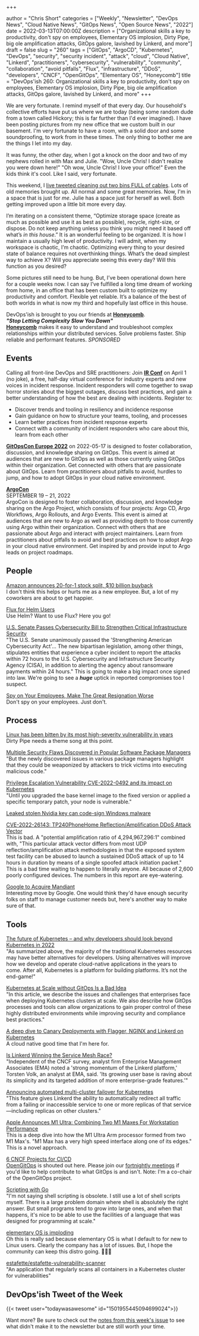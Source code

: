 +++

author = "Chris Short"
categories = ["Weekly", "Newsletter", "DevOps News", "Cloud Native News", "GitOps News", "Open Source News", "2022"]
date = 2022-03-13T07:00:00Z
description = ["Organizational skills a key to productivity, don't spy on employees, Elementary OS implosion, Dirty Pipe, big ole amplification attacks, GitOps galore, lavished by Linkerd, and more"]
draft = false
slug = "260"
tags = ["GitOps", "ArgoCD", "Kubernetes", "DevOps", "security", "security incident", "attack", "cloud", "Cloud Native", "Linkerd", "practitioners", "cybersecurity", "vulnerability", "community", "collaboration", "avoid pitfalls", "Flux", "infrastructure", "DDoS", "developers", "CNCF", "OpenGitOps", "Elementary OS", "Honeycomb"]
title = "DevOps'ish 260: Organizational skills a key to productivity, don't spy on employees, Elementary OS implosion, Dirty Pipe, big ole amplification attacks, GitOps galore, lavished by Linkerd, and more"
+++

We are very fortunate. I remind myself of that every day. Our household's collective efforts have put us where we are today (being some random dude from a town called Hickory; this is far further than I'd ever imagined). I have been posting pictures from my new office that we custom built in our basement. I'm very fortunate to have a room, with a solid door and some soundproofing, to work from in these times. The only thing to bother me are the things I let into my day.

It was funny, the other day, when I got a knock on the door and two of my nephews rolled in with Max and Julie. "Wow, Uncle Chris! I didn't realize you were down here!" "Oh wow, Uncle Chris! I love your office!" Even the kids think it's cool. Like I said, very fortunate.

This weekend, I [live tweeted cleaning out two bins FULL of cables](https://twitter.com/ChrisShort/status/1502649910415474688?utm_campaign=devopsish&utm_source=newsletter&utm_medium=text). Lots of old memories brought up. All normal and some great memories. Now, I'm in a space that is just for *me*. Julie has a space just for herself as well. Both getting improved upon a little bit more every day.

I’m iterating on a consistent theme, “Optimize storage space (create as much as possible and use it as best as possible), recycle, right-size, or dispose. Do not keep anything unless you think you might need it based off what’s *in this house*.” It is an wonderful feeling to be organized. It is how I maintain a usually high level of productivity. I will admit, when my workspace is chaotic, I’m chaotic. Optimizing every thing to your desired state of balance requires not overthinking things. What’s the dead simplest way to achieve X? Will you appreciate seeing this every day? Will this function as you desired?

Some pictures still need to be hung. But, I’ve been operational down here for a couple weeks now. I can say I’ve fulfilled a long time dream of working from home, in an office that has been custom built to optimize my productivity and comfort. Flexible yet reliable. It’s a balance of the best of both worlds in what is now my third and hopefully last office in this house.

DevOps'ish is brought to you our friends at [**Honeycomb**](https://ui.honeycomb.io/signup?&utm_source=devopsish&utm_medium=newsletter&utm_campaign=ad&utm_content=product-signup).  
***"Stop Letting Complexity Slow You Down"***  
[**Honeycomb**](https://ui.honeycomb.io/signup?&utm_source=devopsish&utm_medium=newsletter&utm_campaign=ad&utm_content=product-signup) makes it easy to understand and troubleshoot complex relationships within your distributed services. Solve problems faster. Ship reliable and performant features. *SPONSORED*

## Events

Calling all front-line DevOps and SRE practitioners: Join [**IR Conf**](https://www.irconf.io/?utm_source=newsletter&utm_medium=258&utm_campaign=devopsish) on April 1 (no joke), a free, half-day virtual conference for industry experts and new voices in incident response. Incident responders will come together to swap horror stories about the biggest outages, discuss best practices, and gain a better understanding of how the best are dealing with incidents. Register to:

* Discover trends and tooling in resiliency and incidence response
* Gain guidance on how to structure your teams, tooling, and processes
* Learn better practices from incident response experts
* Connect with a community of incident responders who care about this, learn from each other

[**GitOpsCon Europe 2022**](https://events.linuxfoundation.org/gitopscon-europe/?utm_source=newsletter&utm_medium=258&utm_campaign=devopsish) on 2022-05-17 is designed to foster collaboration, discussion, and knowledge sharing on GitOps. This event is aimed at audiences that are new to GitOps as well as those currently using GitOps within their organization. Get connected with others that are passionate about GitOps. Learn from practitioners about pitfalls to avoid, hurdles to jump, and how to adopt GitOps in your cloud native environment.

[**ArgoCon**](https://events.linuxfoundation.org/argocon/)  
SEPTEMBER 19 – 21, 2022  
ArgoCon is designed to foster collaboration, discussion, and knowledge sharing on the Argo Project, which consists of four projects: Argo CD, Argo Workflows, Argo Rollouts, and Argo Events. This event is aimed at audiences that are new to Argo as well as providing depth to those currently using Argo within their organization. Connect with others that are passionate about Argo and interact with project maintainers. Learn from practitioners about pitfalls to avoid and best practices on how to adopt Argo in your cloud native environment. Get inspired by and provide input to Argo leads on project roadmaps.

## People

[Amazon announces 20-for-1 stock split, $10 billion buyback](https://www.cnbc.com/2022/03/09/amazon-announces-20-for-1-stock-split-10-billion-buyback.html)  
I don't think this helps or hurts me as a new employee. But, a lot of my coworkers are about to get happier.

[Flux for Helm Users](https://youtu.be/r_vKf5l1D1M)  
Use Helm? Want to use Flux? Here you go!

[U.S. Senate Passes Cybersecurity Bill to Strengthen Critical Infrastructure Security](https://thehackernews.com/2022/03/us-senate-passes-cybersecurity-bill-to.html)  
"The U.S. Senate unanimously passed the 'Strengthening American Cybersecurity Act'... The new bipartisan legislation, among other things, stipulates entities that experience a cyber incident to report the attacks within 72 hours to the U.S. Cybersecurity and Infrastructure Security Agency (CISA), in addition to alerting the agency about ransomware payments within 24 hours." This is going to make a big impact once signed into law. We're going to see a ***huge*** uptick in reported compromises too I suspect.

[Spy on Your Employees, Make The Great Resignation Worse](https://news.crunchbase.com/news/great-resignation-worse-employee-retention/)  
Don't spy on your employees. Just don't.

## Process

[Linux has been bitten by its most high-severity vulnerability in years](https://arstechnica.com/information-technology/2022/03/linux-has-been-bitten-by-its-most-high-severity-vulnerability-in-years/)  
Dirty Pipe needs a theme song at this point.

[Multiple Security Flaws Discovered in Popular Software Package Managers](https://thehackernews.com/2022/03/multiple-security-flaws-discovered-in.html)  
"But the newly discovered issues in various package managers highlight that they could be weaponized by attackers to trick victims into executing malicious code."

[Privilege Escalation Vulnerability CVE-2022-0492 and its impact on Kubernetes](https://www.armosec.io/blog/privilege-escalation-vulnerability-cve-2022-0492-kubernetes/)  
"Until you upgraded the base kernel image to the fixed version or applied a specific temporary patch, your node is vulnerable."

[Leaked stolen Nvidia key can code-sign Windows malware](https://www.theregister.com/2022/03/05/nvidia_stolen_certificate/)

[CVE-2022-26143: TP240PhoneHome Reflection/Amplification DDoS Attack Vector](https://www.akamai.com/blog/security/phone-home-ddos-attack-vector)  
This is bad. A "potential amplification ratio of 4,294,967,296:1" combined with, "This particular attack vector differs from most UDP reflection/amplification attack methodologies in that the exposed system test facility can be abused to launch a sustained DDoS attack of up to 14 hours in duration by means of a single spoofed attack initiation packet." This is a bad time waiting to happen to literally anyone. All because of 2,600 poorly configured devices. The numbers in this report are eye-watering.

[Google to Acquire Mandiant](https://www.mandiant.com/company/press-release/mgc)  
Interesting move by Google. One would think they'd have enough security folks on staff to manage customer needs but, here's another way to make sure of that.

## Tools

[The future of Kubernetes – and why developers should look beyond Kubernetes in 2022](https://www.cncf.io/blog/2022/03/04/the-future-of-kubernetes-and-why-developers-should-look-beyond-kubernetes-in-2022/)  
"As summarized above, the majority of the traditional Kubernetes resources may have better alternatives for developers. Using alternatives will improve how we develop and operate cloud-native applications in the years to come. After all, Kubernetes is a platform for building platforms. It’s not the end-game!"

[Kubernetes at Scale without GitOps Is a Bad Idea](https://thenewstack.io/kubernetes-at-scale-without-gitops-is-a-bad-idea/)  
"In this article, we describe the issues and challenges that enterprises face when deploying Kubernetes clusters at scale. We also describe how GitOps processes and tools can allow organizations to gain proper control of these highly distributed environments while improving security and compliance best practices."

[A deep dive to Canary Deployments with Flagger, NGINX and Linkerd on Kubernetes](https://devopsian.net/posts/kubernetes-canary-deployments/)  
A cloud native good time that I'm here for.

[Is Linkerd Winning the Service Mesh Race?](https://thenewstack.io/is-linkerd-winning-the-service-mesh-race/)  
"Independent of the CNCF survey, analyst firm Enterprise Management Associates (EMA) noted a 'strong momentum of the Linkerd platform,' Torsten Volk, an analyst at EMA, said. 'Its growing user base is raving about its simplicity and its targeted addition of more enterprise-grade features.'"

[Announcing automated multi-cluster failover for Kubernetes](https://linkerd.io/2022/03/09/announcing-automated-multi-cluster-failover-for-kubernetes/)  
"This feature gives Linkerd the ability to automatically redirect all traffic from a failing or inaccessible service to one or more replicas of that service—including replicas on other clusters."

[Apple Announces M1 Ultra: Combining Two M1 Maxes For Workstation Performance](https://www.anandtech.com/show/17306/apple-announces-m1-ultra-combining-two-m1-maxes-for-even-more-performance)  
This is a deep dive into how the M1 Ultra Arm processor formed from two M1 Max's. "M1 Max has a very high speed interface along one of its edges." This is a novel approach.

[6 CNCF Projects for CI/CD](https://containerjournal.com/features/6-cncf-projects-for-ci-cd/)  
[OpenGitOps](https://opengitops.dev/) is shouted out here. Please join our [fortnightly meetings](https://tockify.com/cncf.public.events/detail/401/1647453600000) if you'd like to help contribute to what GitOps is and isn't. Note: I'm a co-chair of the OpenGitOps project.

[Scripting with Go](https://bitfieldconsulting.com/golang/scripting)  
"I'm not saying shell scripting is obsolete. I still use a lot of shell scripts myself. There is a large problem domain where shell is absolutely the right answer. But small programs tend to grow into large ones, and when that happens, it's nice to be able to use the facilities of a language that was designed for programming at scale."

[elementary OS is imploding](https://lunduke.substack.com/p/elementary-os-is-imploding)  
Oh this is really sad because elementary OS is what I default to for new to Linux users. Clearly the company has a lot of issues. But, I hope the community can keep this distro going. 🤞🤞🤞

[estafette/estafette-vulnerability-scanner](https://github.com/estafette/estafette-vulnerability-scanner)  
"An application that regularly scans all containers in a Kubernetes cluster for vulnerabilities"

## DevOps'ish Tweet of the Week

{{< tweet user="todaywasawesome" id="1501955445094699024">}}

Want more? Be sure to check out the [notes from this week's issue](https://github.com/chris-short/devopsish.com/blob/main/content/post/260/notes.md) to see what didn't make it to the newsletter but are still worth your time.
